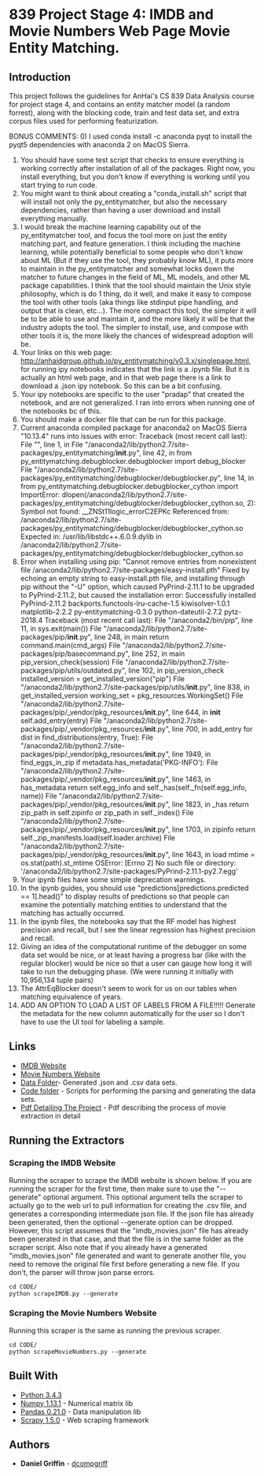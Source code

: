 # 839 Project Stage 4: IMDB and Movie Numbers Web Page Movie Entity Matching.

## Introduction

This project follows the guidelines for AnHai's CS 839 Data Analysis course for project stage 4, and contains an entity matcher model (a random forrest), along with the blocking code, train and test data set, and extra corpus files used for performing featurization.

BONUS COMMENTS: 
0) I used conda install -c anaconda pyqt to install the pyqt5 dependencies with anaconda 2 on MacOS Sierra.
1) You should have some test script that checks to ensure everything is 
working correctly after installation of all of the packages. Right now, you install 
everything, but you don't know if everything is working until you start trying to 
run code. 
2) You might want to think about creating a "conda_install.sh" script that will install 
not only the py_entitymatcher, but also the necessary dependencies, rather than having 
a user download and install everything manually.
3) I would break the machine learning capability out of the py_entitymatcher tool, and 
focus the tool more on just the entity matching part, and feature generation. I think 
including the machine learning, while potentially beneficial to some people who don't 
know about ML (But if they use the tool, they probably know ML), it puts more to maintain 
in the py_entitymatcher and somewhat locks down the matcher to future changes in the 
field of ML, ML models, and other ML package capabilities. I think that the tool should 
maintain the Unix style philosophy, which is do 1 thing, do it well, and make it easy 
to compose the tool with other tools (aka things like stdinput pipe handling, and output 
that is clean, etc...). The more compact this tool, the simpler it will be to be able 
to use and maintain it, and the more likely it will be that the industry adopts the 
tool. The simpler to install, use, and compose with other tools it is, the more likely 
the chances of widespread adoption will be.
4) Your links on this web page: http://anhaidgroup.github.io/py_entitymatching/v0.3.x/singlepage.html, for 
running ipy notebooks indicates that the link is a .ipynb file. But it is actually an html web page, and 
in that web page there is a link to download a .json ipy notebook. So this can be a bit confusing.
5) Your ipy notebooks are specific to the user "pradap" that created the notebook, and are not generalized. I 
ran into errors when running one of the notebooks bc of this.
6) You should make a docker file that can be run for this package.
7) Current anaconda compiled package for anaconda2 on MacOS Sierra "10.13.4" runs into issues with error:
Traceback (most recent call last):
  File "<stdin>", line 1, in <module>
  File "/anaconda2/lib/python2.7/site-packages/py_entitymatching/__init__.py", line 42, in <module>
    from py_entitymatching.debugblocker.debugblocker import debug_blocker
  File "/anaconda2/lib/python2.7/site-packages/py_entitymatching/debugblocker/debugblocker.py", line 14, in <module>
    from py_entitymatching.debugblocker.debugblocker_cython import \
ImportError: dlopen(/anaconda2/lib/python2.7/site-packages/py_entitymatching/debugblocker/debugblocker_cython.so, 2): Symbol not found: __ZNSt11logic_errorC2EPKc
  Referenced from: /anaconda2/lib/python2.7/site-packages/py_entitymatching/debugblocker/debugblocker_cython.so
  Expected in: /usr/lib/libstdc++.6.0.9.dylib
 in /anaconda2/lib/python2.7/site-packages/py_entitymatching/debugblocker/debugblocker_cython.so
8) Error when installing using pip: "Cannot remove entries from nonexistent file /anaconda2/lib/python2.7/site-packages/easy-install.pth"
Fixed by echoing an empty string to easy-install.pth file, and installing through pip without the "-U" option, which caused 
PyPrind-2.11.1 to be upgraded to PyPrind-2.11.2, but caused the installation error:
Successfully installed PyPrind-2.11.2 backports.functools-lru-cache-1.5 kiwisolver-1.0.1 matplotlib-2.2.2 py-entitymatching-0.3.0 python-dateutil-2.7.2 pytz-2018.4
Traceback (most recent call last):
  File "/anaconda2/bin/pip", line 11, in <module>
    sys.exit(main())
  File "/anaconda2/lib/python2.7/site-packages/pip/__init__.py", line 248, in main
    return command.main(cmd_args)
  File "/anaconda2/lib/python2.7/site-packages/pip/basecommand.py", line 252, in main
    pip_version_check(session)
  File "/anaconda2/lib/python2.7/site-packages/pip/utils/outdated.py", line 102, in pip_version_check
    installed_version = get_installed_version("pip")
  File "/anaconda2/lib/python2.7/site-packages/pip/utils/__init__.py", line 838, in get_installed_version
    working_set = pkg_resources.WorkingSet()
  File "/anaconda2/lib/python2.7/site-packages/pip/_vendor/pkg_resources/__init__.py", line 644, in __init__
    self.add_entry(entry)
  File "/anaconda2/lib/python2.7/site-packages/pip/_vendor/pkg_resources/__init__.py", line 700, in add_entry
    for dist in find_distributions(entry, True):
  File "/anaconda2/lib/python2.7/site-packages/pip/_vendor/pkg_resources/__init__.py", line 1949, in find_eggs_in_zip
    if metadata.has_metadata('PKG-INFO'):
  File "/anaconda2/lib/python2.7/site-packages/pip/_vendor/pkg_resources/__init__.py", line 1463, in has_metadata
    return self.egg_info and self._has(self._fn(self.egg_info, name))
  File "/anaconda2/lib/python2.7/site-packages/pip/_vendor/pkg_resources/__init__.py", line 1823, in _has
    return zip_path in self.zipinfo or zip_path in self._index()
  File "/anaconda2/lib/python2.7/site-packages/pip/_vendor/pkg_resources/__init__.py", line 1703, in zipinfo
    return self._zip_manifests.load(self.loader.archive)
  File "/anaconda2/lib/python2.7/site-packages/pip/_vendor/pkg_resources/__init__.py", line 1643, in load
    mtime = os.stat(path).st_mtime
OSError: [Errno 2] No such file or directory: '/anaconda2/lib/python2.7/site-packages/PyPrind-2.11.1-py2.7.egg'
9) Your ipynb files have some simple deprecation warnings.
10) In the ipynb guides, you should use "predictions[predictions.predicted == 1].head()" to display results of predictions 
so that people can examine the potentially matching entities to understand that the matching has actually occurred. 
11) In the ipynb files, the notebooks say that the RF model has highest precision and recall, but I see 
the linear regression has highest precision and recall.
12) Giving an idea of the computational runtime of the debugger on some data set would be nice, or at least 
having a progress bar (like with the regular blocker) would be nice so that a user can gauge how long it will 
take to run the debugging phase. (We were running it initially with 10,956,134 tuple pairs)
13) The AttrEqBlocker doesn't seem to work for us on our tables when matching equivalence of years.
14) ADD AN OPTION TO LOAD A LIST OF LABELS FROM A FILE!!!!! Generate the metadata for the new column
automatically for the user so I don't have to use the UI tool for labeling a sample.





## Links

* [IMDB Website](http://www.imdb.com/list/ls032600534)
* [Movie Numbers Website](https://www.the-numbers.com/movies/\#tab=letter)
* [Data Folder](DATA/)- Generated .json and .csv data sets.
* [Code folder](CODE/) - Scripts for performing the parsing and generating the data sets.
* [Pdf Detailing The Project](839_Project_Stage_2.pdf) - Pdf describing the process of movie extraction in detail

## Running the Extractors

### Scraping the IMDB Website

Running the scraper to scrape the IMDB website is shown below. If you are running the scraper for the first time, then make sure to use the "--generate" optional argument. This optional argument tells the scraper to actually go to the web url to pull information for creating the .csv file, and generates a corresponding intermediate json file. If the json file has already been generated, then the optional --generate option can be dropped. However, this script assumes that the "imdb_movies.json" file has already been generated in that case, and that the file is in the same folder as the scraper script. Also note that if you already have a generated "imdb_movies.json" file generated and want to generate another file, you need to remove the original file first before generating a new file. If you don't, the parser will throw json parse errors.

```
cd CODE/
python scrapeIMDB.py --generate
```
### Scraping the Movie Numbers Website

Running this scraper is the same as running the previous scraper.

```
cd CODE/
python scrapeMovieNumbers.py --generate
```


## Built With

* [Python 3.4.3](https://www.python.org/)
* [Numpy 1.13.1](http://www.numpy.org/) - Numerical matrix lib
* [Pandas 0.21.0](https://pandas.pydata.org/) - Data manipulation lib
* [Scrapy 1.5.0](https://scrapy.org/) - Web scraping framework

## Authors

* **Daniel Griffin** - [dcompgriff](https://github.com/dcompgriff)





